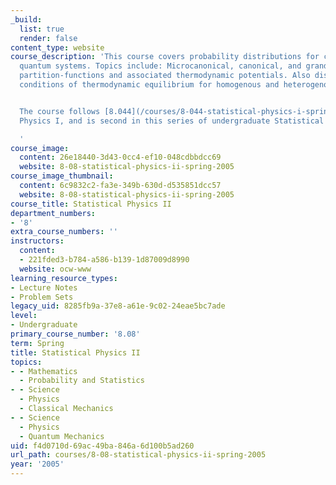 ```yaml
---
_build:
  list: true
  render: false
content_type: website
course_description: 'This course covers probability distributions for classical and
  quantum systems. Topics include: Microcanonical, canonical, and grand canonical
  partition-functions and associated thermodynamic potentials. Also discussed are
  conditions of thermodynamic equilibrium for homogenous and heterogenous systems.


  The course follows [8.044](/courses/8-044-statistical-physics-i-spring-2013/), Statistical
  Physics I, and is second in this series of undergraduate Statistical Physics courses.

  '
course_image:
  content: 26e18440-3d43-0cc4-ef10-048cdbbdcc69
  website: 8-08-statistical-physics-ii-spring-2005
course_image_thumbnail:
  content: 6c9832c2-fa3e-349b-630d-d535851dcc57
  website: 8-08-statistical-physics-ii-spring-2005
course_title: Statistical Physics II
department_numbers:
- '8'
extra_course_numbers: ''
instructors:
  content:
  - 221fded3-b784-a586-b139-1d87009d8990
  website: ocw-www
learning_resource_types:
- Lecture Notes
- Problem Sets
legacy_uid: 8285fb9a-37e8-a61e-9c02-24eae5bc7ade
level:
- Undergraduate
primary_course_number: '8.08'
term: Spring
title: Statistical Physics II
topics:
- - Mathematics
  - Probability and Statistics
- - Science
  - Physics
  - Classical Mechanics
- - Science
  - Physics
  - Quantum Mechanics
uid: f4d0710d-69ac-49ba-846a-6d100b5ad260
url_path: courses/8-08-statistical-physics-ii-spring-2005
year: '2005'
---
```

